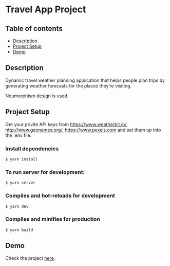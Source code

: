 # Travel App Project

## Table of contents

- [Description](#description)
- [Project Setup](#project-setup)
- [Demo](#demo)

## Description

Dynamic travel weather planning application that helps people plan trips by generating weather forecasts for the places they’re visiting.

Neumorphism design is used.

## Project Setup

Get your privite API keys from https://www.weatherbit.io/, http://www.geonames.org/, https://www.pexels.com and set them up into the .env file.

### Install dependencies

```
$ yarn install
```

### To run server for development:

```
$ yarn server
```

### Compiles and hot-reloads for development

```
$ yarn dev
```

### Compiles and minifies for production

```
$ yarn build
```

## Demo

Check the project [here](https://seliana-travel-app.netlify.app).
